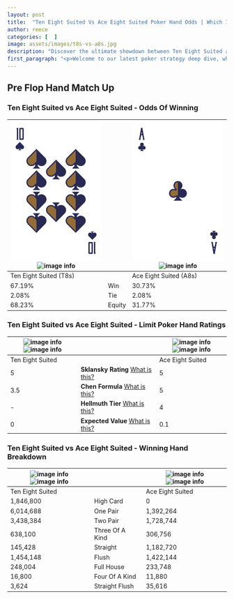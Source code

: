 ```yaml
---
layout: post
title:  "Ten Eight Suited Vs Ace Eight Suited Poker Hand Odds | Which Is The Better Hand In Poker? A Complete Guide"
author: reece
categories: [  ]
image: assets/images/t8s-vs-a8s.jpg
description: "Discover the ultimate showdown between Ten Eight Suited and Ace Eight Suited in poker! Uncover the odds, strategies, and scenarios where one hand triumphs over the other. Get ready to up your poker game with this thrilling analysis."
first_paragraph: "<p>Welcome to our latest poker strategy deep dive, where we're pitting two distinct hands against each other in a high-stakes showdown: Ten Eight Suited vs Ace Eight Suited.</p><p>In the dynamic world of poker, every decision counts, and knowing which hand holds the upper hand is key to your success at the table.</p><p>In this article, we'll dissect these two hands, explore the scenarios where one dominates the other, and equip you with the knowledge to make strategic choices that can tip the odds in your favor.</p><p>Get ready to unravel the intriguing dynamics of these poker hands and elevate your game to new heights.</p>"
---
```




[comment]: # (sp0)

## Pre Flop Hand Match Up

<div class="table hand-ratings" markdown="1"> 



### Ten Eight Suited vs Ace Eight Suited - Odds Of Winning


    
| ![image info](assets/images/hand1/t.png) ![image info](assets/images/hand1/8s.png) |  | ![image info](assets/images/hand2/a.png) ![image info](assets/images/hand2/8s.png) |
| -------- | -------- | -------- |
| Ten Eight Suited (T8s) |  | Ace Eight Suited (A8s) |
| 67.19% | Win | 30.73% |
| 2.08% | Tie | 2.08% |
| 68.23% | Equity | 31.77% |




[comment]: # (sp1)



### Ten Eight Suited vs Ace Eight Suited - Limit Poker Hand Ratings


    
| ![image info](https://www.riverpairs.com/assets/images/hand1/t.png) ![image info](https://www.riverpairs.com/assets/images/hand1/8s.png) |  | ![image info](https://www.riverpairs.com/assets/images/hand2/a.png) ![image info](https://www.riverpairs.com/assets/images/hand2/8s.png) |
| -------- | -------- | -------- |
| Ten Eight Suited |  | Ace Eight Suited |
| 5 | **Sklansky Rating** [What is this?](/sklansky-rating-explained) | 5 |
| 3.5 | **Chen Formula** [What is this?](/chen-formula-explained) | 5 |
| - | **Hellmuth Tier** [What is this?](/Hellmuth-tier-explained) | 4 |
| 0 | **Expected Value** [What is this?](/expected-value-explained) | 0.1 |




[comment]: # (sp2)



### Ten Eight Suited vs Ace Eight Suited - Winning Hand Breakdown


    
| ![image info](https://www.riverpairs.com/assets/images/hand1/t.png) ![image info](https://www.riverpairs.com/assets/images/hand1/8s.png) |  | ![image info](https://www.riverpairs.com/assets/images/hand2/a.png) ![image info](https://www.riverpairs.com/assets/images/hand2/8s.png) |
| -------- | -------- | -------- |
| Ten Eight Suited |  | Ace Eight Suited |
| 1,846,800 | High Card | 0 |
| 6,014,688 | One Pair | 1,392,264 |
| 3,438,384 | Two Pair | 1,728,744 |
| 638,100 | Three Of A Kind | 306,756 |
| 145,428 | Straight | 1,182,720 |
| 1,454,148 | Flush | 1,422,144 |
| 248,004 | Full House | 233,748 |
| 16,800 | Four Of A Kind | 11,880 |
| 3,624 | Straight Flush | 35,616 |




[comment]: # (sp3)



</div>

[comment]: # (sp4)



[comment]: # (sp5)

